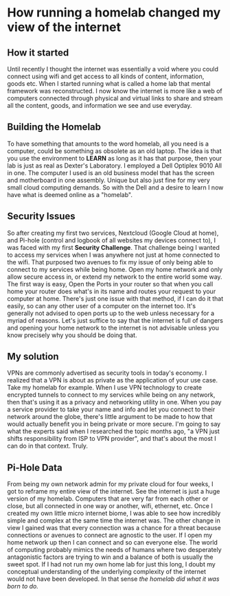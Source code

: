 # How running a homelab changed my view of the internet

## How it started

Until recently I thought the internet was essentially a void where you could connect using wifi and get access to all kinds
of content, information, goods etc.
When I started running what is called a home lab that mental framework was reconstructed.
I now know the internet is more like a web of computers connected through physical and virtual links to share and
stream all the content, goods, and information we see and use everyday.

## Building the Homelab

To have something that amounts to the word homelab, all you need is a computer, could be something as obsolete as an
old laptop. The idea is that you use the environment to **LEARN** as long as it has that purpose, then your lab is
just as real as Dexter's Laboratory. I employed a Dell Optiplex 9010 All in one. The computer I used is an old business
model that has the screen and motherboard in one assembly. Unique but also just fine for my very small cloud computing
demands. So with the Dell and a desire to learn I now have what is deemed online as a "homelab".

## Security Issues

So after creating my first two services, Nextcloud (Google Cloud at home), and Pi-hole (control and logbook of all websites
my devices connect to), I was faced with my first **Security Challenge**. That challenge being I wanted to access my services when I was anywhere not just at home connected to the wifi. That purposed two avenues to fix my issue of only being
able to connect to my services while being home. Open my home network and only allow secure access in, or extend my network to the entire world some way. The first way is easy, Open the Ports in your router so that when you call home your
router does what's in its name and routes your request to your computer at home. There's just one issue with that method, if
I can do it that easily, so can any other user of a computer on the internet too. It's generally not advised to open ports
up to the web unless necessary for a myriad of reasons. Let's just suffice to say that the internet is full of dangers
and opening your home network to the internet is not advisable unless you know precisely why you should be doing that.


## My solution

VPNs are commonly advertised as security tools in today's economy. I realized that a VPN is about as private as the
application of your use case. Take my homelab for example. When I use VPN technology to create encrypted tunnels to
connect to my services while being on any network, then that's using it as a privacy and networking utility in one. When
you pay a service provider to take your name and info and let you connect to their network around the globe, there's little
argument to be made to how that would actually benefit you in being private or more secure. I'm going to say what the
experts said when I researched the topic months ago, "a VPN just shifts responsibility from ISP to VPN provider",
and that's about the most I can do in that context. Truly.

## Pi-Hole Data

From being my own network admin for my private cloud for four weeks, I got to reframe my entire view of the internet.
See the internet is just a huge version of my homelab. Computers that are very far from each other or close, but
all connected in one way or another, wifi, ethernet, etc. Once I created my own little micro internet biome,
I was able to see how incredibly simple and complex at the same time the internet was. The other change in view I
gained was that every connection was a chance for a threat because connections or avenues to connect are agnostic
to the user. If I open my home network up then I can connect and so can everyone else. The world of computing probably
mimics the needs of humans where two desperately antagonistic factors are trying to win and a balance of both is usually
the sweet spot. If I had not run my own home lab for just this long, I doubt my conceptual understanding of the underlying complexity of the internet would not have been developed. In that sense *the homelab did what it was born to do.*
